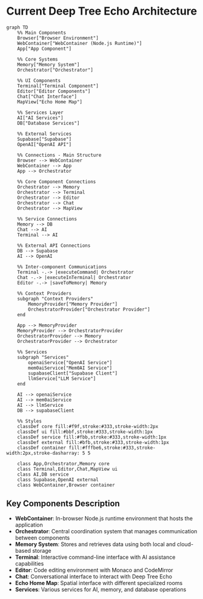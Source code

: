# Current Deep Tree Echo Architecture

```mermaid
graph TD
    %% Main Components
    Browser["Browser Environment"]
    WebContainer["WebContainer (Node.js Runtime)"]
    App["App Component"]

    %% Core Systems
    Memory["Memory System"]
    Orchestrator["Orchestrator"]

    %% UI Components
    Terminal["Terminal Component"]
    Editor["Editor Components"]
    Chat["Chat Interface"]
    MapView["Echo Home Map"]

    %% Services Layer
    AI["AI Services"]
    DB["Database Services"]

    %% External Services
    Supabase["Supabase"]
    OpenAI["OpenAI API"]

    %% Connections - Main Structure
    Browser --> WebContainer
    WebContainer --> App
    App --> Orchestrator

    %% Core Component Connections
    Orchestrator --> Memory
    Orchestrator --> Terminal
    Orchestrator --> Editor
    Orchestrator --> Chat
    Orchestrator --> MapView

    %% Service Connections
    Memory --> DB
    Chat --> AI
    Terminal --> AI

    %% External API Connections
    DB --> Supabase
    AI --> OpenAI

    %% Inter-component Communications
    Terminal -.-> |executeCommand| Orchestrator
    Chat -.-> |executeInTerminal| Orchestrator
    Editor -.-> |saveToMemory| Memory

    %% Context Providers
    subgraph "Context Providers"
        MemoryProvider["Memory Provider"]
        OrchestratorProvider["Orchestrator Provider"]
    end

    App --> MemoryProvider
    MemoryProvider --> OrchestratorProvider
    OrchestratorProvider --> Memory
    OrchestratorProvider --> Orchestrator

    %% Services
    subgraph "Services"
        openaiService["OpenAI Service"]
        mem0aiService["Mem0AI Service"]
        supabaseClient["Supabase Client"]
        llmService["LLM Service"]
    end

    AI --> openaiService
    AI --> mem0aiService
    AI --> llmService
    DB --> supabaseClient

    %% Styles
    classDef core fill:#f9f,stroke:#333,stroke-width:2px
    classDef ui fill:#bbf,stroke:#333,stroke-width:1px
    classDef service fill:#fbb,stroke:#333,stroke-width:1px
    classDef external fill:#bfb,stroke:#333,stroke-width:1px
    classDef container fill:#fffbe6,stroke:#333,stroke-width:2px,stroke-dasharray: 5 5

    class App,Orchestrator,Memory core
    class Terminal,Editor,Chat,MapView ui
    class AI,DB service
    class Supabase,OpenAI external
    class WebContainer,Browser container
```

## Key Components Description

- **WebContainer**: In-browser Node.js runtime environment that hosts the application
- **Orchestrator**: Central coordination system that manages communication between components
- **Memory System**: Stores and retrieves data using both local and cloud-based storage
- **Terminal**: Interactive command-line interface with AI assistance capabilities
- **Editor**: Code editing environment with Monaco and CodeMirror
- **Chat**: Conversational interface to interact with Deep Tree Echo
- **Echo Home Map**: Spatial interface with different specialized rooms
- **Services**: Various services for AI, memory, and database operations
